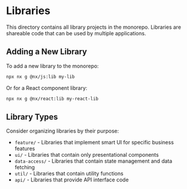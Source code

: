 # Libraries

This directory contains all library projects in the monorepo. Libraries are shareable code that can be used by multiple applications.

## Adding a New Library

To add a new library to the monorepo:

```bash
npx nx g @nx/js:lib my-lib
```

Or for a React component library:

```bash
npx nx g @nx/react:lib my-react-lib
```

## Library Types

Consider organizing libraries by their purpose:

- `feature/` - Libraries that implement smart UI for specific business features
- `ui/` - Libraries that contain only presentational components
- `data-access/` - Libraries that contain state management and data fetching
- `util/` - Libraries that contain utility functions
- `api/` - Libraries that provide API interface code 